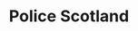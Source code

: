 ---
schema: default
title: Police Scotland
description: an agency of the Scottish Government
logo: ''
type:
- Other Scottish Govt agency
portal_url: ''
org_url: https://www.scotland.police.uk/
twitter_handle: policescotland
wikidata_qid: Q7209499
wdtk_id: police_scotland
---